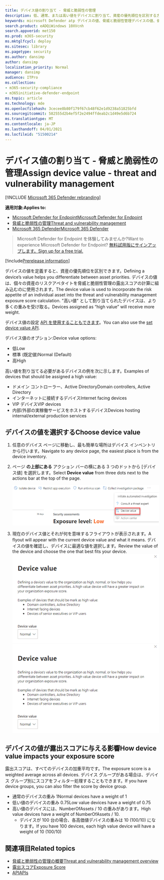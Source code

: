 ```yaml
---
title: デバイス値の割り当て - 脅威と脆弱性の管理
description: 低、通常、または高い値をデバイスに割り当て、資産の優先順位を区別する方法について学習します。
keywords: microsoft Defender atp デバイスの値、脅威と脆弱性管理デバイスの値、価値の高いデバイス、デバイス値の露出スコア
search.product: eADQiWindows 10XVcnh
search.appverid: met150
ms.prod: m365-security
ms.mktglfcycl: deploy
ms.sitesec: library
ms.pagetype: security
ms.author: dansimp
author: dansimp
localization_priority: Normal
manager: dansimp
audience: ITPro
ms.collection:
- m365-security-compliance
- m365initiative-defender-endpoint
ms.topic: article
ms.technology: mde
ms.openlocfilehash: 3cecee8b80f179f67cb48f62e1d9238a51825bfd
ms.sourcegitcommit: 582555d2b4ef5f2e2494ffdeab2c1d49e5d6b724
ms.translationtype: MT
ms.contentlocale: ja-JP
ms.lasthandoff: 04/01/2021
ms.locfileid: "51500214"
---
```

# <a name="assign-device-value---threat-and-vulnerability-management"></a><span data-ttu-id="8fa0d-104">デバイス値の割り当て - 脅威と脆弱性の管理</span><span class="sxs-lookup"><span data-stu-id="8fa0d-104">Assign device value - threat and vulnerability management</span></span>

[!INCLUDE [Microsoft 365 Defender rebranding](../../includes/microsoft-defender.md)]

<span data-ttu-id="8fa0d-105">**適用対象:**</span><span class="sxs-lookup"><span data-stu-id="8fa0d-105">**Applies to:**</span></span>

- [<span data-ttu-id="8fa0d-106">Microsoft Defender for Endpoint</span><span class="sxs-lookup"><span data-stu-id="8fa0d-106">Microsoft Defender for Endpoint</span></span>](https://go.microsoft.com/fwlink/?linkid=2154037)
- [<span data-ttu-id="8fa0d-107">脅威と脆弱性の管理</span><span class="sxs-lookup"><span data-stu-id="8fa0d-107">Threat and vulnerability management</span></span>](next-gen-threat-and-vuln-mgt.md)
- [<span data-ttu-id="8fa0d-108">Microsoft 365 Defender</span><span class="sxs-lookup"><span data-stu-id="8fa0d-108">Microsoft 365 Defender</span></span>](https://go.microsoft.com/fwlink/?linkid=2118804)

> <span data-ttu-id="8fa0d-109">Microsoft Defender for Endpoint を体験してみませんか?</span><span class="sxs-lookup"><span data-stu-id="8fa0d-109">Want to experience Microsoft Defender for Endpoint?</span></span> [<span data-ttu-id="8fa0d-110">無料試用版にサインアップします。</span><span class="sxs-lookup"><span data-stu-id="8fa0d-110">Sign up for a free trial.</span></span>](https://www.microsoft.com/microsoft-365/windows/microsoft-defender-atp?ocid=docs-wdatp-portaloverview-abovefoldlink)

[!include[Prerelease information](../../includes/prerelease.md)]

<span data-ttu-id="8fa0d-111">デバイスの値を定義すると、資産の優先順位を区別できます。</span><span class="sxs-lookup"><span data-stu-id="8fa0d-111">Defining a device’s value helps you differentiate between asset priorities.</span></span> <span data-ttu-id="8fa0d-112">デバイスの値は、個々の資産のリスクアペタイトを脅威と脆弱性管理の露出スコアの計算に組み込むのに使用されます。</span><span class="sxs-lookup"><span data-stu-id="8fa0d-112">The device value is used to incorporate the risk appetite of an individual asset into the threat and vulnerability management exposure score calculation.</span></span> <span data-ttu-id="8fa0d-113">"高い値" として割り当てられたデバイスは、より多くの重みを受け取る。</span><span class="sxs-lookup"><span data-stu-id="8fa0d-113">Devices assigned as “high value” will receive more weight.</span></span>

<span data-ttu-id="8fa0d-114">デバイス値の設定 [API を使用することもできます](set-device-value.md)。</span><span class="sxs-lookup"><span data-stu-id="8fa0d-114">You can also use the [set device value API](set-device-value.md).</span></span>

<span data-ttu-id="8fa0d-115">デバイス値のオプション:</span><span class="sxs-lookup"><span data-stu-id="8fa0d-115">Device value options:</span></span>

- <span data-ttu-id="8fa0d-116">低</span><span class="sxs-lookup"><span data-stu-id="8fa0d-116">Low</span></span>
- <span data-ttu-id="8fa0d-117">標準 (既定値)</span><span class="sxs-lookup"><span data-stu-id="8fa0d-117">Normal (Default)</span></span>
- <span data-ttu-id="8fa0d-118">高</span><span class="sxs-lookup"><span data-stu-id="8fa0d-118">High</span></span>

<span data-ttu-id="8fa0d-119">高い値を割り当てる必要があるデバイスの例を次に示します。</span><span class="sxs-lookup"><span data-stu-id="8fa0d-119">Examples of devices that should be assigned a high value:</span></span>

- <span data-ttu-id="8fa0d-120">ドメイン コントローラー、Active Directory</span><span class="sxs-lookup"><span data-stu-id="8fa0d-120">Domain controllers, Active Directory</span></span>
- <span data-ttu-id="8fa0d-121">インターネットに接続するデバイス</span><span class="sxs-lookup"><span data-stu-id="8fa0d-121">Internet facing devices</span></span>
- <span data-ttu-id="8fa0d-122">VIP デバイス</span><span class="sxs-lookup"><span data-stu-id="8fa0d-122">VIP devices</span></span>
- <span data-ttu-id="8fa0d-123">内部/外部の実稼働サービスをホストするデバイス</span><span class="sxs-lookup"><span data-stu-id="8fa0d-123">Devices hosting internal/external production services</span></span>

## <a name="choose-device-value"></a><span data-ttu-id="8fa0d-124">デバイスの値を選択する</span><span class="sxs-lookup"><span data-stu-id="8fa0d-124">Choose device value</span></span>

1. <span data-ttu-id="8fa0d-125">任意のデバイス ページに移動し、最も簡単な場所はデバイス インベントリから行います。</span><span class="sxs-lookup"><span data-stu-id="8fa0d-125">Navigate to any device page, the easiest place is from the device inventory.</span></span>

2. <span data-ttu-id="8fa0d-126">ページ **の上部にある** アクション バーの横にある 3 つのドットから [デバイス値] を選択します。</span><span class="sxs-lookup"><span data-stu-id="8fa0d-126">Select **Device value** from three dots next to the actions bar at the top of the page.</span></span>

    ![デバイス値ドロップダウンの例。](images/tvm-device-value-dropdown.png)

3. <span data-ttu-id="8fa0d-128">現在のデバイス値とそれが何を意味するフライアウトが表示されます。</span><span class="sxs-lookup"><span data-stu-id="8fa0d-128">A flyout will appear with the current device value and what it means.</span></span> <span data-ttu-id="8fa0d-129">デバイスの値を確認し、デバイスに最適な値を選択します。</span><span class="sxs-lookup"><span data-stu-id="8fa0d-129">Review the value of the device and choose the one that best fits your device.</span></span>
<span data-ttu-id="8fa0d-130">![デバイス値のフライアウトの例。](images/tvm-device-value-flyout.png)</span><span class="sxs-lookup"><span data-stu-id="8fa0d-130">![Example of the device value flyout.](images/tvm-device-value-flyout.png)</span></span>

## <a name="how-device-value-impacts-your-exposure-score"></a><span data-ttu-id="8fa0d-131">デバイスの値が露出スコアに与える影響</span><span class="sxs-lookup"><span data-stu-id="8fa0d-131">How device value impacts your exposure score</span></span>

<span data-ttu-id="8fa0d-132">露出スコアは、すべてのデバイスの加重平均です。</span><span class="sxs-lookup"><span data-stu-id="8fa0d-132">The exposure score is a weighted average across all devices.</span></span> <span data-ttu-id="8fa0d-133">デバイス グループがある場合は、デバイス グループ別にスコアをフィルター処理することもできます。</span><span class="sxs-lookup"><span data-stu-id="8fa0d-133">If you have device groups, you can also filter the score by device group.</span></span>

- <span data-ttu-id="8fa0d-134">通常のデバイスの重み 1</span><span class="sxs-lookup"><span data-stu-id="8fa0d-134">Normal devices have a weight of 1</span></span>
- <span data-ttu-id="8fa0d-135">低い値のデバイスの重み 0.75</span><span class="sxs-lookup"><span data-stu-id="8fa0d-135">Low value devices have a weight of 0.75</span></span>
- <span data-ttu-id="8fa0d-136">高い値のデバイスには、NumberOfAssets / 10 の重みがあります。</span><span class="sxs-lookup"><span data-stu-id="8fa0d-136">High value devices have a weight of NumberOfAssets / 10.</span></span>
    - <span data-ttu-id="8fa0d-137">デバイスが 100 台の場合、各高価値デバイスの重みは 10 (100/10) になります。</span><span class="sxs-lookup"><span data-stu-id="8fa0d-137">If you have 100 devices, each high value device will have a weight of 10 (100/10)</span></span>

## <a name="related-topics"></a><span data-ttu-id="8fa0d-138">関連項目</span><span class="sxs-lookup"><span data-stu-id="8fa0d-138">Related topics</span></span>

- [<span data-ttu-id="8fa0d-139">脅威と脆弱性の管理の概要</span><span class="sxs-lookup"><span data-stu-id="8fa0d-139">Threat and vulnerability management overview</span></span>](next-gen-threat-and-vuln-mgt.md)
- [<span data-ttu-id="8fa0d-140">露出スコア</span><span class="sxs-lookup"><span data-stu-id="8fa0d-140">Exposure Score</span></span>](tvm-exposure-score.md)
- [<span data-ttu-id="8fa0d-141">API</span><span class="sxs-lookup"><span data-stu-id="8fa0d-141">APIs</span></span>](next-gen-threat-and-vuln-mgt.md#apis)